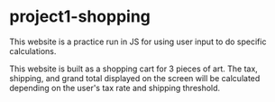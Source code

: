# project1-shopping

This website is a practice run in JS for using user input to do specific calculations.

This website is built as a shopping cart for 3 pieces of art. 
The tax, shipping, and grand total displayed on the screen will be calculated depending on the user's tax rate and shipping threshold.
